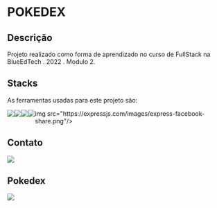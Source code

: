 # POKEDEX

## Descrição
Projeto realizado como forma de aprendizado no curso de FullStack na BlueEdTech . 2022 . Modulo 2.

## Stacks
As ferramentas usadas para este projeto são:

<div style="display: flex">
    <img src="https://img.icons8.com/color/96/000000/javascript--v1.png"/>
    <img src="https://img.icons8.com/ios-filled/100/000000/css3.png"/>
    <img src="https://img.icons8.com/color/144/000000/html-5--v2.png"/>
    <img src="https://img.icons8.com/color/144/000000/nodejs.png"/>
    img src="https://expressjs.com/images/express-facebook-share.png"/>
    
</div>

## Contato
<a href="https://www.linkedin.com/in/enrique-azevedo-molina-306573140/" target="_blank">
    <img src="https://img.icons8.com/office/80/000000/linkedin.png"/>
</a>

## Pokedex

<a href="https://molina-poke-blue.herokuapp.com" target="_blank">
    <img src= "https://encrypted-tbn0.gstatic.com/images?q=tbn:ANd9GcQzzZuZ8cf0ase8RNbgK6t0c6Jv1vrUaeC1Aw&usqp=CAU"/>
    </a>
